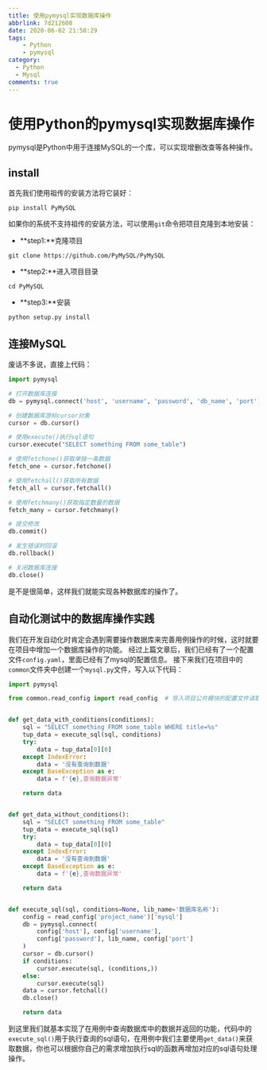 ```yaml
---
title: 使用pymysql实现数据库操作
abbrlink: 7d212608
date: 2020-06-02 21:58:29
tags: 
    - Python
    - pymysql
category:
  - Python
  - Mysql
comments: true
---
```


# 使用Python的pymysql实现数据库操作

pymysql是Python中用于连接MySQL的一个库，可以实现增删改查等各种操作。

## install

首先我们使用祖传的安装方法将它装好：
```
pip install PyMySQL
```

如果你的系统不支持祖传的安装方法，可以使用`git`命令把项目克隆到本地安装：
 - **step1:**克隆项目
```
git clone https://github.com/PyMySQL/PyMySQL
```
 - **step2:**进入项目目录
```
cd PyMySQL
```
 - **step3:**安装
```
python setup.py install
```

## 连接MySQL

废话不多说，直接上代码：
```python
import pymysql

# 打开数据库连接
db = pymysql.connect('host', 'username', 'password', 'db_name', 'port')

# 创建数据库游标cursor对象
cursor = db.cursor()

# 使用execute()执行sql语句
cursor.execute("SELECT something FROM some_table")

# 使用fetchone()获取单独一条数据
fetch_one = cursor.fetchone()

# 使用fetchall()获取所有数据
fetch_all = cursor.fetchall()

# 使用fetchmany()获取指定数量的数据
fetch_many = cursor.fetchmany()

# 提交修改
db.commit()

# 发生错误时回滚
db.rollback()

# 关闭数据库连接
db.close()
```
是不是很简单，这样我们就能实现各种数据库的操作了。

## 自动化测试中的数据库操作实践

我们在开发自动化时肯定会遇到需要操作数据库来完善用例操作的时候，这时就要在项目中增加一个数据库操作的功能。
经过上篇文章后，我们已经有了一个配置文件`config.yaml`，里面已经有了mysql的配置信息。
接下来我们在项目中的`common`文件夹中创建一个`mysql.py`文件，写入以下代码：
```python
import pymysql

from common.read_config import read_config  # 导入项目公共模块的配置文件读取


def get_data_with_conditions(conditions):
    sql = "SELECT something FROM some_table WHERE title=%s"
    tup_data = execute_sql(sql, conditions)
    try:
        data = tup_data[0][0]
    except IndexError:
        data = '没有查询到数据'
    except BaseException as e:
        data = f'{e},查询数据异常'

    return data


def get_data_without_conditions():
    sql = "SELECT something FROM some_table"
    tup_data = execute_sql(sql)
    try:
        data = tup_data[0][0]
    except IndexError:
        data = '没有查询到数据'
    except BaseException as e:
        data = f'{e},查询数据异常'

    return data


def execute_sql(sql, conditions=None, lib_name='数据库名称'):
    config = read_config('project_name')['mysql']
    db = pymysql.connect(
        config['host'], config['username'],
        config['password'], lib_name, config['port']
    )
    cursor = db.cursor()
    if conditions:
        cursor.execute(sql, (conditions,))
    else:
        cursor.execute(sql)
    data = cursor.fetchall()
    db.close()

    return data
```
到这里我们就基本实现了在用例中查询数据库中的数据并返回的功能，代码中的`execute_sql()`用于执行查询的sql语句，在用例中我们主要使用`get_data()`来获取数据，你也可以根据你自己的需求增加执行sql的函数再增加对应的sql语句处理操作。
